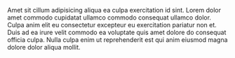 

Amet sit cillum adipisicing aliqua ea culpa exercitation id sint. Lorem dolor amet commodo cupidatat ullamco commodo consequat ullamco dolor. Culpa anim elit eu consectetur excepteur eu exercitation pariatur non et. Duis ad ea irure velit commodo ea voluptate quis amet dolore do consequat officia culpa. Nulla culpa enim ut reprehenderit est qui anim eiusmod magna dolore dolor aliqua mollit.